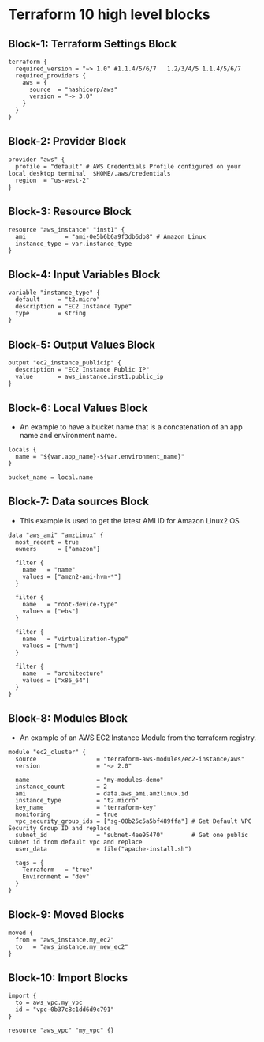 # Terraform 10 high level blocks

## Block-1: **Terraform Settings Block**
```
terraform {
  required_version = "~> 1.0" #1.1.4/5/6/7   1.2/3/4/5 1.1.4/5/6/7
  required_providers {
    aws = {
      source  = "hashicorp/aws"
      version = "~> 3.0"
    }
  }
}
```


## Block-2: **Provider Block**
```
provider "aws" {
  profile = "default" # AWS Credentials Profile configured on your local desktop terminal  $HOME/.aws/credentials
  region  = "us-west-2"
}
```

## Block-3: **Resource Block**
```
resource "aws_instance" "inst1" {
  ami           = "ami-0e5b6b6a9f3db6db8" # Amazon Linux
  instance_type = var.instance_type
}
```

## Block-4: **Input Variables Block**
```
variable "instance_type" {
  default     = "t2.micro"
  description = "EC2 Instance Type"
  type        = string
}
```

## Block-5: **Output Values Block**
```
output "ec2_instance_publicip" {
  description = "EC2 Instance Public IP"
  value       = aws_instance.inst1.public_ip
}
```

## Block-6: **Local Values Block**
 - An example to have a bucket name that is a concatenation of an app name and environment name.
```
locals {
  name = "${var.app_name}-${var.environment_name}"
}

bucket_name = local.name
```

## Block-7: **Data sources Block**
 - This example is used to get the latest AMI ID for Amazon Linux2 OS
```
data "aws_ami" "amzLinux" {
  most_recent = true
  owners      = ["amazon"]

  filter {
    name   = "name"
    values = ["amzn2-ami-hvm-*"]
  }

  filter {
    name   = "root-device-type"
    values = ["ebs"]
  }

  filter {
    name   = "virtualization-type"
    values = ["hvm"]
  }

  filter {
    name   = "architecture"
    values = ["x86_64"]
  }
}
```

## Block-8: **Modules Block**
- An example of an AWS EC2 Instance Module from the terraform registry.
```
module "ec2_cluster" {
  source                 = "terraform-aws-modules/ec2-instance/aws"
  version                = "~> 2.0"

  name                   = "my-modules-demo"
  instance_count         = 2
  ami                    = data.aws_ami.amzlinux.id
  instance_type          = "t2.micro"
  key_name               = "terraform-key"
  monitoring             = true
  vpc_security_group_ids = ["sg-08b25c5a5bf489ffa"] # Get Default VPC Security Group ID and replace
  subnet_id              = "subnet-4ee95470"        # Get one public subnet id from default vpc and replace
  user_data              = file("apache-install.sh")

  tags = {
    Terraform   = "true"
    Environment = "dev"
  }
}
```

## Block-9: **Moved Blocks**
```
moved {
  from = "aws_instance.my_ec2"
  to   = "aws_instance.my_new_ec2"
}
```

## Block-10: **Import Blocks**
```
import {
  to = aws_vpc.my_vpc
  id = "vpc-0b37c8c1dd6d9c791"
}

resource "aws_vpc" "my_vpc" {}
```